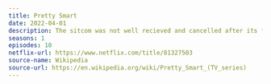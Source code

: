 ```yaml
---
title: Pretty Smart
date: 2022-04-01
description: The sitcom was not well recieved and cancelled after its first season.
seasons: 1
episodes: 10
netflix-url: https://www.netflix.com/title/81327503
source-name: Wikipedia  
source-url: https://en.wikipedia.org/wiki/Pretty_Smart_(TV_series)
---
```


